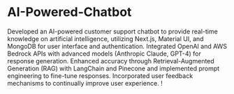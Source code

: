 # AI-Powered-Chatbot
Developed an AI-powered customer support chatbot to provide real-time knowledge on artificial intelligence, utilizing Next.js, Material UI, and MongoDB for user interface and authentication. Integrated OpenAI and AWS Bedrock APIs with advanced models (Anthropic Claude, GPT-4) for response generation. Enhanced accuracy through Retrieval-Augmented Generation (RAG) with LangChain and Pinecone and implemented prompt engineering to fine-tune responses. Incorporated user feedback mechanisms to continually improve user experience. !
